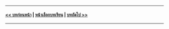 
---
#### [<< บทก่อนหน้า](../Chapter04/README.md) | [หน้าเลือกบทเรียน](../README.md) | [บทถัดไป >>](../Chapter06/README.md)
---

